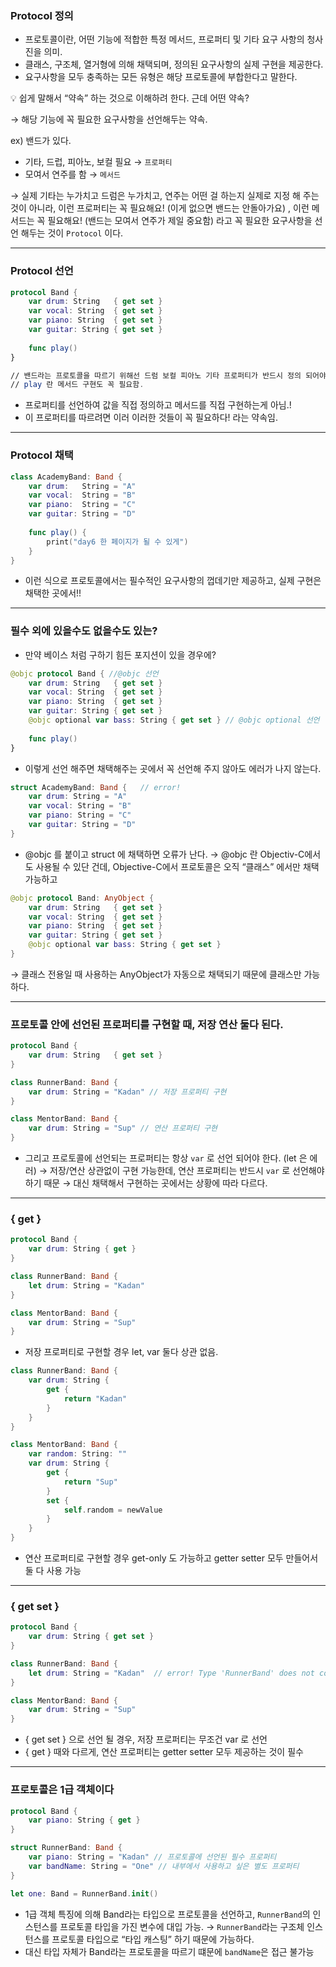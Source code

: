 
### Protocol 정의

- 프로토콜이란, 어떤 기능에 적합한 특정 메서드, 프로퍼티 및 기타 요구 사항의 청사진을 의미.
- 클래스, 구조체, 열거형에 의해 채택되며, 정의된 요구사항의 실제 구현을 제공한다.
- 요구사항을 모두 충족하는 모든 유형은 해당 프로토콜에 부합한다고 말한다.

💡 쉽게 말해서 “약속” 하는 것으로 이해하려 한다. 근데 어떤 약속?

→ 해당 기능에 꼭 필요한 요구사항을 선언해두는 약속.

ex) 밴드가 있다.

- 기타, 드럽, 피아노, 보컬 필요 → `프로퍼티`
- 모여서 연주를 함 → `메서드`

→ 실제 기타는 누가치고 드럼은 누가치고, 연주는 어떤 걸 하는지 실제로 지정 해 주는 것이 아니라, 이런 프로퍼티는 꼭 필요해요! (이게 없으면 밴드는 안돌아가요) , 이런 메서드는 꼭 필요해요! (밴드는 모여서 연주가 제일 중요함) 라고 꼭 필요한 요구사항을 선언 해두는 것이 `Protocol` 이다.

---


### Protocol 선언

```swift
protocol Band {
	var drum: String   { get set }
	var vocal: String  { get set }
	var piano: String  { get set }
	var guitar: String { get set }
	
	func play()
}

// 밴드라는 프로토콜을 따르기 위해선 드럼 보컬 피아노 기타 프로퍼티가 반드시 정의 되어야 함.
// play 란 메서드 구현도 꼭 필요함.
```

- 프로퍼티를 선언하여 값을 직접 정의하고 메서드를 직접 구현하는게 아님.!
- 이 프로퍼티를 따르려면 이러 이러한 것들이 꼭 필요하다! 라는 약속임.

---

### Protocol 채택

```swift
class AcademyBand: Band {
	var drum:   String = "A"
	var vocal:  String = "B"
	var piano:  String = "C"
	var guitar: String = "D"
	
	func play() {
		print("day6 한 페이지가 될 수 있게")
	}
}
```

- 이런 식으로 프로토콜에서는 필수적인 요구사항의 껍데기만 제공하고, 실제 구현은 채택한 곳에서!!

---

### 필수 외에 있을수도 없을수도 있는?

- 만약 베이스 처럼 구하기 힘든 포지션이 있을 경우에?

```swift
@objc protocol Band { //@objc 선언
	var drum: String   { get set }
	var vocal: String  { get set }
	var piano: String  { get set }
	var guitar: String { get set }
	@objc optional var bass: String { get set } // @objc optional 선언
	
	func play()
}

```

- 이렇게 선언 해주면 채택해주는 곳에서 꼭 선언해 주지 않아도 에러가 나지 않는다.
```swift
struct AcademyBand: Band {   // error!
	var drum: String = "A"
	var vocal: String = "B"
	var piano: String = "C"
	var guitar: String = "D"
}
```

- @objc 를 붙이고 struct 에 채택하면 오류가 난다. → @objc 란 Objectiv-C에서도 사용될 수 있단 건데, Objective-C에서 프로토콜은 오직 “클래스” 에서만 채택가능하고

```swift
@objc protocol Band: AnyObject {
	var drum: String   { get set }
	var vocal: String  { get set }
	var piano: String  { get set }
	var guitar: String { get set }
	@objc optional var bass: String { get set }
}

```


→ 클래스 전용일 때 사용하는 AnyObject가 자동으로 채택되기 때문에 클래스만 가능하다.

---

### 프로토콜 안에 선언된 프로퍼티를 구현할 때, 저장 연산 둘다 된다.

```swift
protocol Band {
	var drum: String   { get set }
}

class RunnerBand: Band {
	var drum: String = "Kadan" // 저장 프로퍼티 구현
}

class MentorBand: Band {
	var drum: String = "Sup" // 연산 프로퍼티 구현
}
```

- 그리고 프로토콜에 선언되는 프로퍼티는 항상 `var` 로 선언 되어야 한다. (let 은 에러) → 저장/연산 상관없이 구현 가능한데, 연산 프로퍼티는 반드시 `var` 로 선언해야 하기 때문 → 대신 채택해서 구현하는 곳에서는 상황에 따라 다르다.

---

### { get }

```swift
protocol Band {
	var drum: String { get }
}

class RunnerBand: Band {
	let drum: String = "Kadan" 
}

class MentorBand: Band {
	var drum: String = "Sup" 
}
```

- 저장 프로퍼티로 구현할 경우 let, var 둘다 상관 없음.

```swift
class RunnerBand: Band {
	var drum: String {
		get {
			return "Kadan"
		}
	}
}

class MentorBand: Band {
	var random: String: ""
	var drum: String {
		get {
			return "Sup"
		}
		set {
			self.random = newValue
		}
	}
}
```

- 연산 프로퍼티로 구현할 경우 get-only 도 가능하고 getter setter 모두 만들어서 둘 다 사용 가능

---

### { get set }

```swift
protocol Band {
	var drum: String { get set }
}

class RunnerBand: Band {
	let drum: String = "Kadan"  // error! Type 'RunnerBand' does not conform to protocol 'Band'
}

class MentorBand: Band {
	var drum: String = "Sup" 
}
```

- { get set } 으로 선언 될 경우, 저장 프로퍼티는 무조건 var 로 선언
- { get } 때와 다르게, 연산 프로퍼티는 getter setter 모두 제공하는 것이 필수

---

### 프로토콜은 1급 객체이다

```swift
protocol Band {
	var piano: String { get }
}

struct RunnerBand: Band {
	var piano: String = "Kadan" // 프로토콜에 선언된 필수 프로퍼티
	var bandName: String = "One" // 내부에서 사용하고 싶은 별도 프로퍼티
}

let one: Band = RunnerBand.init()
```

- 1급 객체 특징에 의해 Band라는 타입으로 프로토콜을 선언하고, `RunnerBand`의 인스턴스를 프로토콜 타입을 가진 변수에 대입 가능. → `RunnerBand`라는 구조체 인스턴스를 프로토콜 타입으로 “타입 캐스팅” 하기 때문에 가능하다.
- 대신 타입 자체가 Band라는 프로토콜을 따르기 떄문에 `bandName`은 접근 불가능